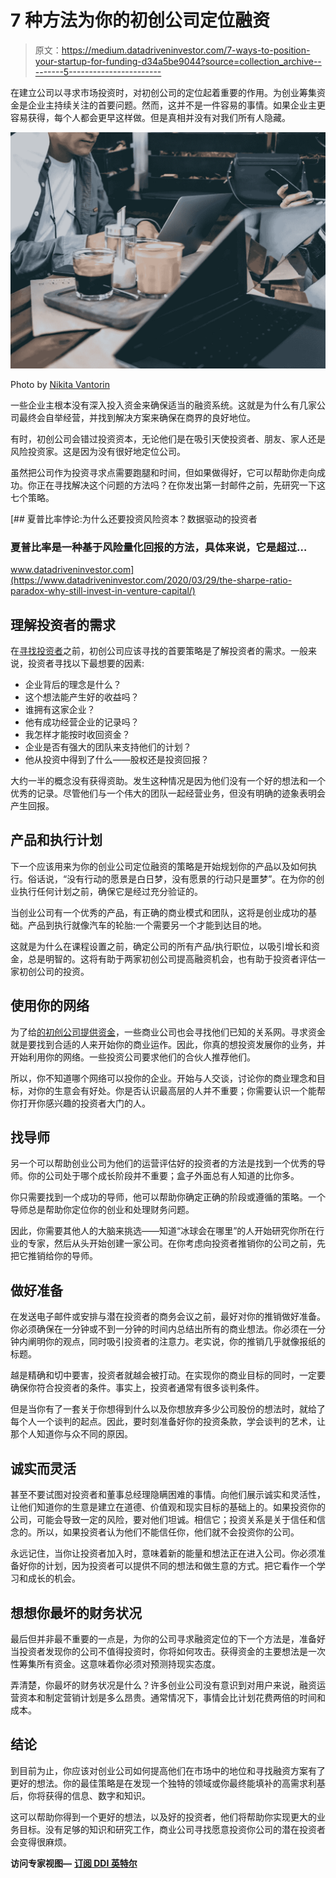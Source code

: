 # 7 种方法为你的初创公司定位融资

> 原文：<https://medium.datadriveninvestor.com/7-ways-to-position-your-startup-for-funding-d34a5be9044?source=collection_archive---------5----------------------->

在建立公司以寻求市场投资时，对初创公司的定位起着重要的作用。为创业筹集资金是企业主持续关注的首要问题。然而，这并不是一件容易的事情。如果企业主更容易获得，每个人都会更早这样做。但是真相并没有对我们所有人隐藏。

![](img/d0f0a0c9c6fd7f8220707b5b56f23b1e.png)

Photo by [Nikita Vantorin](https://unsplash.com/@vantorin?utm_source=unsplash&utm_medium=referral&utm_content=creditCopyText)

一些企业主根本没有深入投入资金来确保适当的融资系统。这就是为什么有几家公司最终会自举经营，并找到解决方案来确保在商界的良好地位。

有时，初创公司会错过投资资本，无论他们是在吸引天使投资者、朋友、家人还是风险投资家。这是因为没有很好地定位公司。

虽然把公司作为投资寻求点需要跑腿和时间，但如果做得好，它可以帮助你走向成功。你正在寻找解决这个问题的方法吗？在你发出第一封邮件之前，先研究一下这七个策略。

[](https://www.datadriveninvestor.com/2020/03/29/the-sharpe-ratio-paradox-why-still-invest-in-venture-capital/) [## 夏普比率悖论:为什么还要投资风险资本？数据驱动的投资者

### 夏普比率是一种基于风险量化回报的方法，具体来说，它是超过…

www.datadriveninvestor.com](https://www.datadriveninvestor.com/2020/03/29/the-sharpe-ratio-paradox-why-still-invest-in-venture-capital/) 

## **理解投资者的需求**

在[寻找投资者](https://eqvista.com/types-of-company-funding/different-type-of-investors/)之前，初创公司应该寻找的首要策略是了解投资者的需求。一般来说，投资者寻找以下最想要的因素:

*   企业背后的理念是什么？
*   这个想法能产生好的收益吗？
*   谁拥有这家企业？
*   他有成功经营企业的记录吗？
*   我怎样才能按时收回资金？
*   企业是否有强大的团队来支持他们的计划？
*   他从投资中得到了什么——股权还是投资回报？

大约一半的概念没有获得资助。发生这种情况是因为他们没有一个好的想法和一个优秀的记录。尽管他们与一个伟大的团队一起经营业务，但没有明确的迹象表明会产生回报。

## **产品和执行计划**

下一个应该用来为你的创业公司定位融资的策略是开始规划你的产品以及如何执行。俗话说，“没有行动的愿景是白日梦，没有愿景的行动只是噩梦”。在为你的创业执行任何计划之前，确保它是经过充分验证的。

当创业公司有一个优秀的产品，有正确的商业模式和团队，这将是创业成功的基础。产品到执行就像汽车的轮胎:一个需要另一个才能到达目的地。

这就是为什么在课程设置之前，确定公司的所有产品/执行职位，以吸引增长和资金，总是明智的。这将有助于两家初创公司提高融资机会，也有助于投资者评估一家初创公司的投资。

## **使用你的网络**

为了给[的初创公司提供资金](https://eqvista.com/types-of-company-funding/introduction-to-company-funding/)，一些商业公司也会寻找他们已知的关系网。寻求资金就是要找到合适的人来开始你的商业运作。因此，你真的想投资发展你的业务，并开始利用你的网络。一些投资公司要求他们的合伙人推荐他们。

所以，你不知道哪个网络可以投你的企业。开始与人交谈，讨论你的商业理念和目标，对你的生意会有好处。你是否认识最高层的人并不重要；你需要认识一个能帮你打开你感兴趣的投资者大门的人。

## **找导师**

另一个可以帮助创业公司为他们的运营评估好的投资者的方法是找到一个优秀的导师。你的公司处于哪个成长阶段并不重要；盒子外面总有人知道的比你多。

你只需要找到一个成功的导师，他可以帮助你确定正确的阶段或遵循的策略。一个导师总是帮助你定位你的创业和处理财务问题。

因此，你需要其他人的大脑来挑选——知道“冰球会在哪里”的人开始研究你所在行业的专家，然后从头开始创建一家公司。在你考虑向投资者推销你的公司之前，先把它推销给你的导师。

## **做好准备**

在发送电子邮件或安排与潜在投资者的商务会议之前，最好对你的推销做好准备。你必须确保在一分钟或不到一分钟的时间内总结出所有的商业想法。你必须在一分钟内阐明你的观点，同时吸引投资者的注意力。老实说，你的推销几乎就像报纸的标题。

越是精确和切中要害，投资者就越会被打动。在实现你的商业目标的同时，一定要确保你符合投资者的条件。事实上，投资者通常有很多谈判条件。

但是当你有了一套关于你想得到什么以及你想放弃多少公司股份的想法时，就给了每个人一个谈判的起点。因此，要时刻准备好你的投资条款，学会谈判的艺术，让那个人知道你与众不同的原因。

## **诚实而灵活**

甚至不要试图对投资者和董事总经理隐瞒困难的事情。向他们展示诚实和灵活性，让他们知道你的生意是建立在道德、价值观和现实目标的基础上的。如果投资你的公司，可能会导致一定的风险，要对他们坦诚。相信它；投资关系是关于信任和信念的。所以，如果投资者认为他们不能信任你，他们就不会投资你的公司。

永远记住，当你让投资者加入时，意味着新的能量和想法正在进入公司。你必须准备好你的计划，因为投资者可以提供不同的想法和做生意的方式。把它看作一个学习和成长的机会。

## **想想你最坏的财务状况**

最后但并非最不重要的一点是，为你的公司寻求融资定位的下一个方法是，准备好当投资者发现你的公司不值得投资时，你将如何攻击。获得资金的主要想法是一次性筹集所有资金。这意味着你必须对预测持现实态度。

弄清楚，你最坏的财务状况是什么？许多创业公司没有意识到对用户来说，融资运营资本和制定营销计划是多么昂贵。通常情况下，事情会比计划花费两倍的时间和成本。

## **结论**

到目前为止，你应该对创业公司如何提高他们在市场中的地位和寻找融资方案有了更好的想法。你的最佳策略是在发现一个独特的领域或你最终能填补的高需求利基后，你将获得的信息、数字和知识。

这可以帮助你得到一个更好的想法，以及好的投资者，他们将帮助你实现更大的业务目标。没有足够的知识和研究工作，商业公司寻找愿意投资你公司的潜在投资者会变得很麻烦。

**访问专家视图—** [**订阅 DDI 英特尔**](https://datadriveninvestor.com/ddi-intel)